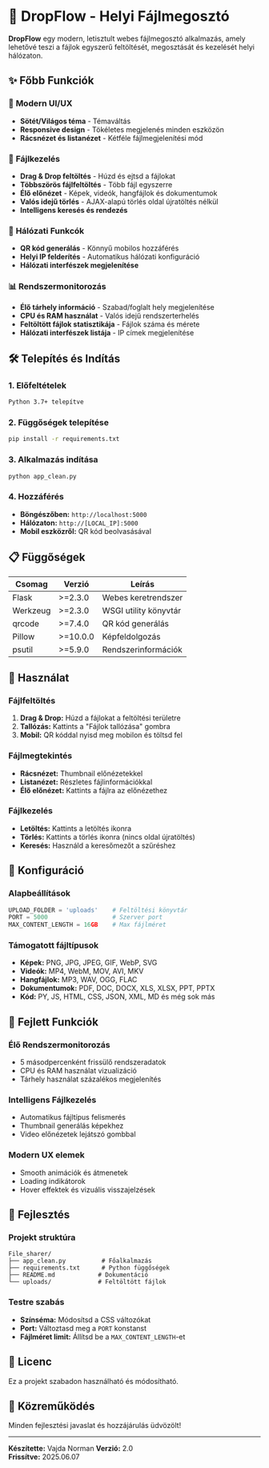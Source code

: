 # 🚀 DropFlow -  Helyi Fájlmegosztó

**DropFlow** egy modern, letisztult webes fájlmegosztó alkalmazás, amely lehetővé teszi a fájlok egyszerű feltöltését, megosztását és kezelését helyi hálózaton.

## ✨ Főbb Funkciók

### 🎨 **Modern UI/UX**
- **Sötét/Világos téma** - Témaváltás
- **Responsive design** - Tökéletes megjelenés minden eszközön
- **Rácsnézet és listanézet** - Kétféle fájlmegjelenítési mód

### 📁 **Fájlkezelés**
- **Drag & Drop feltöltés** - Húzd és ejtsd a fájlokat
- **Többszörös fájlfeltöltés** - Több fájl egyszerre
- **Élő előnézet** - Képek, videók, hangfájlok és dokumentumok
- **Valós idejű törlés** - AJAX-alapú törlés oldal újratöltés nélkül
- **Intelligens keresés és rendezés**

### 📱 **Hálózati Funkcók**
- **QR kód generálás** - Könnyű mobilos hozzáférés
- **Helyi IP felderítés** - Automatikus hálózati konfiguráció
- **Hálózati interfészek megjelenítése**

### 📊 **Rendszermonitorozás**
- **Élő tárhely információ** - Szabad/foglalt hely megjelenítése
- **CPU és RAM használat** - Valós idejű rendszerterhelés
- **Feltöltött fájlok statisztikája** - Fájlok száma és mérete
- **Hálózati interfészek listája** - IP címek megjelenítése

## 🛠️ Telepítés és Indítás

### 1. **Előfeltételek**
```bash
Python 3.7+ telepítve
```

### 2. **Függőségek telepítése**
```bash
pip install -r requirements.txt
```

### 3. **Alkalmazás indítása**
```bash
python app_clean.py
```

### 4. **Hozzáférés**
- **Böngészőben:** `http://localhost:5000`
- **Hálózaton:** `http://[LOCAL_IP]:5000`
- **Mobil eszközről:** QR kód beolvasásával

## 📋 Függőségek

| Csomag | Verzió | Leírás |
|--------|--------|---------|
| Flask | >=2.3.0 | Webes keretrendszer |
| Werkzeug | >=2.3.0 | WSGI utility könyvtár |
| qrcode | >=7.4.0 | QR kód generálás |
| Pillow | >=10.0.0 | Képfeldolgozás |
| psutil | >=5.9.0 | Rendszerinformációk |

## 🎯 Használat

### **Fájlfeltöltés**
1. **Drag & Drop:** Húzd a fájlokat a feltöltési területre
2. **Tallózás:** Kattints a "Fájlok tallózása" gombra
3. **Mobil:** QR kóddal nyisd meg mobilon és töltsd fel

### **Fájlmegtekintés**
- **Rácsnézet:** Thumbnail előnézetekkel
- **Listanézet:** Részletes fájlinformációkkal
- **Élő előnézet:** Kattints a fájlra az előnézethez

### **Fájlkezelés**
- **Letöltés:** Kattints a letöltés ikonra
- **Törlés:** Kattints a törlés ikonra (nincs oldal újratöltés)
- **Keresés:** Használd a keresőmezőt a szűréshez

## 🔧 Konfiguráció

### **Alapbeállítások**
```python
UPLOAD_FOLDER = 'uploads'    # Feltöltési könyvtár
PORT = 5000                  # Szerver port
MAX_CONTENT_LENGTH = 16GB    # Max fájlméret
```

### **Támogatott fájltípusok**
- **Képek:** PNG, JPG, JPEG, GIF, WebP, SVG
- **Videók:** MP4, WebM, MOV, AVI, MKV
- **Hangfájlok:** MP3, WAV, OGG, FLAC
- **Dokumentumok:** PDF, DOC, DOCX, XLS, XLSX, PPT, PPTX
- **Kód:** PY, JS, HTML, CSS, JSON, XML, MD és még sok más

## 🌟 Fejlett Funkciók

### **Élő Rendszermonitorozás**
- 5 másodpercenként frissülő rendszeradatok
- CPU és RAM használat vizualizáció
- Tárhely használat százalékos megjelenítés

### **Intelligens Fájlkezelés**
- Automatikus fájltípus felismerés
- Thumbnail generálás képekhez
- Video előnézetek lejátszó gombbal

### **Modern UX elemek**
- Smooth animációk és átmenetek
- Loading indikátorok
- Hover effektek és vizuális visszajelzések

## 🚀 Fejlesztés

### **Projekt struktúra**
```
File_sharer/
├── app_clean.py          # Főalkalmazás
├── requirements.txt      # Python függőségek
├── README.md            # Dokumentáció
└── uploads/             # Feltöltött fájlok
```

### **Testre szabás**
- **Színséma:** Módosítsd a CSS változókat
- **Port:** Változtasd meg a `PORT` konstanst
- **Fájlméret limit:** Állítsd be a `MAX_CONTENT_LENGTH`-et

## 📝 Licenc

Ez a projekt szabadon használható és módosítható.

## 🤝 Közreműködés

Minden fejlesztési javaslat és hozzájárulás üdvözölt!

---

**Készítette:** Vajda Norman 
**Verzió:** 2.0  
**Frissítve:** 2025.06.07
